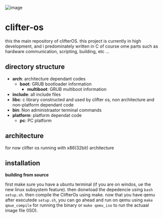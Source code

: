 ![image](https://img.icons8.com/stickers/100/000000/graduation-cap.png)

# clifter-os
this the main repository of clifterOS. this project is currently in high development, and i predominately written in C of course ome parts such as hardware communication, scripting, building, etc ...


## directory structure

- **arch**: architecture dependant codes
  - **boot**: GRUB bootloader information
    - **multiboot**: GRUB multiboot information
- **include**: all include files
- **libc**: c library constructed and used by clifter os, non architecture and non-platform dependant code
- **bin**: Non administraator terminal commands
- **platform**: platform dependat code
  - **pc**: PC platform

## architecture

for now clifter os running with x86(32bit) architecture

## installation

**building from source**

first make sure you have a ubuntu terminal (if you are on windos, ue the new linux subsystem feature). then donwload the depedencie using ``bash setup.sh``. then compile the ClifterOs using make. now that you have qemu after executede ``setup.sh``, you can go ahead and run on qemu using ``make qmue_compile`` for running the binary or ``make qemu_iso`` to run the actuaal image file (ISO).
